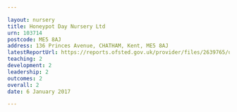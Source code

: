 ```yaml
---

layout: nursery
title: Honeypot Day Nursery Ltd
urn: 103714
postcode: ME5 8AJ
address: 136 Princes Avenue, CHATHAM, Kent, ME5 8AJ
latestReportUrl: https://reports.ofsted.gov.uk/provider/files/2639765/urn/103714.pdf
teaching: 2
development: 2
leadership: 2
outcomes: 2
overall: 2
date: 6 January 2017

---
```

